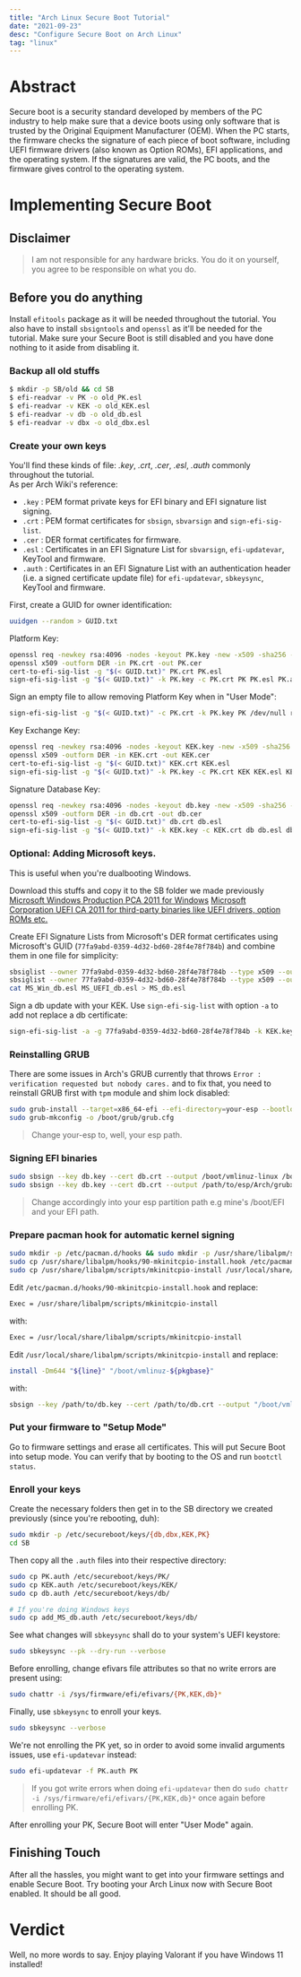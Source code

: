 ```yaml
---
title: "Arch Linux Secure Boot Tutorial"
date: "2021-09-23"
desc: "Configure Secure Boot on Arch Linux"
tag: "linux"
---
```


# Abstract

Secure boot is a security standard developed by members of the PC industry to help make sure that a device boots using only software that is trusted by the Original Equipment Manufacturer (OEM). When the PC starts, the firmware checks the signature of each piece of boot software, including UEFI firmware drivers (also known as Option ROMs), EFI applications, and the operating system. If the signatures are valid, the PC boots, and the firmware gives control to the operating system.

# Implementing Secure Boot

## Disclaimer

> I am not responsible for any hardware bricks. You do it on yourself, you agree to be responsible on what you do.

## Before you do anything

Install `efitools` package as it will be needed throughout the tutorial. You also have to install `sbsigntools` and `openssl` as it'll be needed for the tutorial. Make sure your Secure Boot is still disabled and you have done nothing to it aside from disabling it.

### Backup all old stuffs

```bash
$ mkdir -p SB/old && cd SB
$ efi-readvar -v PK -o old_PK.esl
$ efi-readvar -v KEK -o old_KEK.esl
$ efi-readvar -v db -o old_db.esl
$ efi-readvar -v dbx -o old_dbx.esl
```

### Create your own keys

You'll find these kinds of file: _.key_, _.crt_, _.cer_, _.esl_, _.auth_ commonly throughout the tutorial.  
As per Arch Wiki's reference:

- `.key` : PEM format private keys for EFI binary and EFI signature list signing.
- `.crt` : PEM format certificates for `sbsign`, `sbvarsign` and `sign-efi-sig-list`.
- `.cer` : DER format certificates for firmware.
- `.esl` : Certificates in an EFI Signature List for `sbvarsign`, `efi-updatevar`, KeyTool and firmware.
- `.auth` : Certificates in an EFI Signature List with an authentication header (i.e. a signed certificate update file) for `efi-updatevar`, `sbkeysync`, KeyTool and firmware.

First, create a GUID for owner identification:

```bash
uuidgen --random > GUID.txt
```

Platform Key:

```bash
openssl req -newkey rsa:4096 -nodes -keyout PK.key -new -x509 -sha256 -days 3650 -subj "/CN=my Platform Key/" -out PK.crt
openssl x509 -outform DER -in PK.crt -out PK.cer
cert-to-efi-sig-list -g "$(< GUID.txt)" PK.crt PK.esl
sign-efi-sig-list -g "$(< GUID.txt)" -k PK.key -c PK.crt PK PK.esl PK.auth
```

Sign an empty file to allow removing Platform Key when in "User Mode":

```bash
sign-efi-sig-list -g "$(< GUID.txt)" -c PK.crt -k PK.key PK /dev/null rm_PK.auth
```

Key Exchange Key:

```bash
openssl req -newkey rsa:4096 -nodes -keyout KEK.key -new -x509 -sha256 -days 3650 -subj "/CN=my Key Exchange Key/" -out KEK.crt
openssl x509 -outform DER -in KEK.crt -out KEK.cer
cert-to-efi-sig-list -g "$(< GUID.txt)" KEK.crt KEK.esl
sign-efi-sig-list -g "$(< GUID.txt)" -k PK.key -c PK.crt KEK KEK.esl KEK.auth
```

Signature Database Key:

```bash
openssl req -newkey rsa:4096 -nodes -keyout db.key -new -x509 -sha256 -days 3650 -subj "/CN=my Signature Database key/" -out db.crt
openssl x509 -outform DER -in db.crt -out db.cer
cert-to-efi-sig-list -g "$(< GUID.txt)" db.crt db.esl
sign-efi-sig-list -g "$(< GUID.txt)" -k KEK.key -c KEK.crt db db.esl db.auth
```

### Optional: Adding Microsoft keys.

This is useful when you're dualbooting Windows.

Download this stuffs and copy it to the SB folder we made previously
[Microsoft Windows Production PCA 2011 for Windows](https://www.microsoft.com/pkiops/certs/MicWinProPCA2011_2011-10-19.crt)
[Microsoft Corporation UEFI CA 2011 for third-party binaries like UEFI drivers, option ROMs etc.](https://www.microsoft.com/pkiops/certs/MicCorUEFCA2011_2011-06-27.crt)

Create EFI Signature Lists from Microsoft's DER format certificates using Microsoft's GUID (`77fa9abd-0359-4d32-bd60-28f4e78f784b`) and combine them in one file for simplicity:

```bash
sbsiglist --owner 77fa9abd-0359-4d32-bd60-28f4e78f784b --type x509 --output MS_Win_db.esl MicWinProPCA2011_2011-10-19.crt
sbsiglist --owner 77fa9abd-0359-4d32-bd60-28f4e78f784b --type x509 --output MS_UEFI_db.esl MicCorUEFCA2011_2011-06-27.crt
cat MS_Win_db.esl MS_UEFI_db.esl > MS_db.esl
```

Sign a db update with your KEK. Use `sign-efi-sig-list` with option `-a` to add not replace a db certificate:

```bash
sign-efi-sig-list -a -g 77fa9abd-0359-4d32-bd60-28f4e78f784b -k KEK.key -c KEK.crt db MS_db.esl add_MS_db.auth
```

### Reinstalling GRUB

There are some issues in Arch's GRUB currently that throws `Error : verification requested but nobody cares.` and to fix that, you need to reinstall GRUB first with `tpm` module and shim lock disabled:

```bash
sudo grub-install --target=x86_64-efi --efi-directory=your-esp --bootloader-id=Arch --modules="tpm" --disable-shim-lock
sudo grub-mkconfig -o /boot/grub/grub.cfg
```

> Change your-esp to, well, your esp path.

### Signing EFI binaries

```bash
sudo sbsign --key db.key --cert db.crt --output /boot/vmlinuz-linux /boot/vmlinuz-linux # You can do others too
sudo sbsign --key db.key --cert db.crt --output /path/to/esp/Arch/grubx64.efi /path/to/esp/EFI/Arch/grubx64.efi
```

> Change accordingly into your esp partition path e.g mine's /boot/EFI and your EFI path.

### Prepare pacman hook for automatic kernel signing

```bash
sudo mkdir -p /etc/pacman.d/hooks && sudo mkdir -p /usr/share/libalpm/scripts
sudo cp /usr/share/libalpm/hooks/90-mkinitcpio-install.hook /etc/pacman.d/hooks/
sudo cp /usr/share/libalpm/scripts/mkinitcpio-install /usr/local/share/libalpm/scripts/
```

Edit `/etc/pacman.d/hooks/90-mkinitcpio-install.hook` and replace:

```bash
Exec = /usr/share/libalpm/scripts/mkinitcpio-install
```

with:

```bash
Exec = /usr/local/share/libalpm/scripts/mkinitcpio-install
```

Edit `/usr/local/share/libalpm/scripts/mkinitcpio-install` and replace:

```bash
install -Dm644 "${line}" "/boot/vmlinuz-${pkgbase}"
```

with:

```bash
sbsign --key /path/to/db.key --cert /path/to/db.crt --output "/boot/vmlinuz-${pkgbase}" "${line}"
```

### Put your firmware to "Setup Mode"

Go to firmware settings and erase all certificates. This will put Secure Boot into setup mode. You can verify that by booting to the OS and run `bootctl status`.

### Enroll your keys

Create the necessary folders then get in to the SB directory we created previously (since you're rebooting, duh):

```bash
sudo mkdir -p /etc/secureboot/keys/{db,dbx,KEK,PK}
cd SB
```

Then copy all the `.auth` files into their respective directory:

```bash
sudo cp PK.auth /etc/secureboot/keys/PK/
sudo cp KEK.auth /etc/secureboot/keys/KEK/
sudo cp db.auth /etc/secureboot/keys/db/

# If you're doing Windows keys
sudo cp add_MS_db.auth /etc/secureboot/keys/db/
```

See what changes will `sbkeysync` shall do to your system's UEFI keystore:

```bash
sudo sbkeysync --pk --dry-run --verbose
```

Before enrolling, change efivars file attributes so that no write errors are present using:

```bash
sudo chattr -i /sys/firmware/efi/efivars/{PK,KEK,db}*
```

Finally, use `sbkeysync` to enroll your keys.

```bash
sudo sbkeysync --verbose
```

We're not enrolling the PK yet, so in order to avoid some invalid arguments issues, use `efi-updatevar` instead:

```bash
sudo efi-updatevar -f PK.auth PK
```

> If you got write errors when doing `efi-updatevar` then do `sudo chattr -i /sys/firmware/efi/efivars/{PK,KEK,db}*` once again before enrolling PK.

After enrolling your PK, Secure Boot will enter "User Mode" again.

## Finishing Touch

After all the hassles, you might want to get into your firmware settings and enable Secure Boot. Try booting your Arch Linux now with Secure Boot enabled. It should be all good.

# Verdict

Well, no more words to say. Enjoy playing Valorant if you have Windows 11 installed!